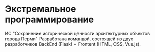 # Экстремальное программирование
ИС "Сохранение исторической ценности архитектурных объектов города Перми"
Разработана командой, состоящей из двух разработчиков BackEnd (Flask) + Frontent (HTML, CSS, Vue.js).
